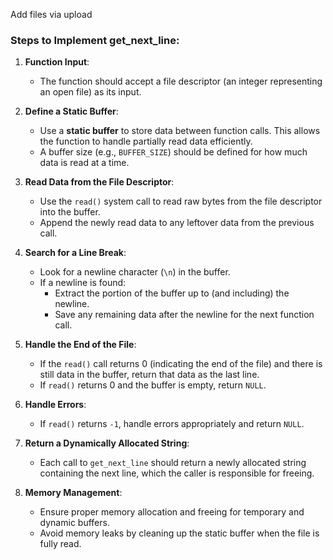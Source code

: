 Add files via upload
### Steps to Implement get_next_line:

1. **Function Input**:
   - The function should accept a file descriptor (an integer representing an open file) as its input.

2. **Define a Static Buffer**:
   - Use a **static buffer** to store data between function calls. This allows the function to handle partially read data efficiently.
   - A buffer size (e.g., `BUFFER_SIZE`) should be defined for how much data is read at a time.

3. **Read Data from the File Descriptor**:
   - Use the `read()` system call to read raw bytes from the file descriptor into the buffer.
   - Append the newly read data to any leftover data from the previous call.

4. **Search for a Line Break**:
   - Look for a newline character (`\n`) in the buffer.
   - If a newline is found:
     - Extract the portion of the buffer up to (and including) the newline.
     - Save any remaining data after the newline for the next function call.

5. **Handle the End of the File**:
   - If the `read()` call returns 0 (indicating the end of the file) and there is still data in the buffer, return that data as the last line.
   - If `read()` returns 0 and the buffer is empty, return `NULL`.

6. **Handle Errors**:
   - If `read()` returns `-1`, handle errors appropriately and return `NULL`.

7. **Return a Dynamically Allocated String**:
   - Each call to `get_next_line` should return a newly allocated string containing the next line, which the caller is responsible for freeing.

8. **Memory Management**:
   - Ensure proper memory allocation and freeing for temporary and dynamic buffers.
   - Avoid memory leaks by cleaning up the static buffer when the file is fully read.

